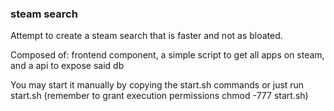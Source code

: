 ### steam search
Attempt to create a steam search that is faster and not as bloated.

Composed of: frontend component, a simple script to get all apps on steam, and a api to expose said db 

You may start it manually by copying the start.sh commands or just run start.sh (remember to grant execution permissions chmod -777 start.sh)
